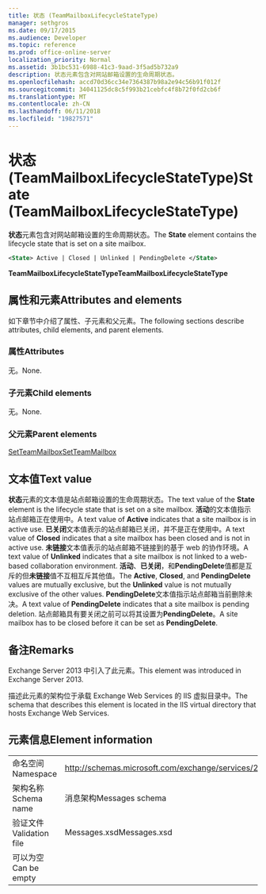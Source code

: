 ```yaml
---
title: 状态 (TeamMailboxLifecycleStateType)
manager: sethgros
ms.date: 09/17/2015
ms.audience: Developer
ms.topic: reference
ms.prod: office-online-server
localization_priority: Normal
ms.assetid: 3b1bc531-6988-41c3-9aad-3f5ad5b732a9
description: 状态元素包含对网站邮箱设置的生命周期状态。
ms.openlocfilehash: accd70d36cc34e7364387b98a2e94c56b91f012f
ms.sourcegitcommit: 34041125dc8c5f993b21cebfc4f8b72f0fd2cb6f
ms.translationtype: MT
ms.contentlocale: zh-CN
ms.lasthandoff: 06/11/2018
ms.locfileid: "19827571"
---
```

# <a name="state-teammailboxlifecyclestatetype"></a><span data-ttu-id="a3ec9-103">状态 (TeamMailboxLifecycleStateType)</span><span class="sxs-lookup"><span data-stu-id="a3ec9-103">State (TeamMailboxLifecycleStateType)</span></span>

<span data-ttu-id="a3ec9-104">**状态**元素包含对网站邮箱设置的生命周期状态。</span><span class="sxs-lookup"><span data-stu-id="a3ec9-104">The **State** element contains the lifecycle state that is set on a site mailbox.</span></span> 
  
```XML
<State> Active | Closed | Unlinked | PendingDelete </State>
```

<span data-ttu-id="a3ec9-105">**TeamMailboxLifecycleStateType**</span><span class="sxs-lookup"><span data-stu-id="a3ec9-105">**TeamMailboxLifecycleStateType**</span></span>

## <a name="attributes-and-elements"></a><span data-ttu-id="a3ec9-106">属性和元素</span><span class="sxs-lookup"><span data-stu-id="a3ec9-106">Attributes and elements</span></span>

<span data-ttu-id="a3ec9-107">如下章节中介绍了属性、子元素和父元素。</span><span class="sxs-lookup"><span data-stu-id="a3ec9-107">The following sections describe attributes, child elements, and parent elements.</span></span>
  
### <a name="attributes"></a><span data-ttu-id="a3ec9-108">属性</span><span class="sxs-lookup"><span data-stu-id="a3ec9-108">Attributes</span></span>

<span data-ttu-id="a3ec9-109">无。</span><span class="sxs-lookup"><span data-stu-id="a3ec9-109">None.</span></span>
  
### <a name="child-elements"></a><span data-ttu-id="a3ec9-110">子元素</span><span class="sxs-lookup"><span data-stu-id="a3ec9-110">Child elements</span></span>

<span data-ttu-id="a3ec9-111">无。</span><span class="sxs-lookup"><span data-stu-id="a3ec9-111">None.</span></span>
  
### <a name="parent-elements"></a><span data-ttu-id="a3ec9-112">父元素</span><span class="sxs-lookup"><span data-stu-id="a3ec9-112">Parent elements</span></span>

[<span data-ttu-id="a3ec9-113">SetTeamMailbox</span><span class="sxs-lookup"><span data-stu-id="a3ec9-113">SetTeamMailbox</span></span>](setteammailbox.md)
  
## <a name="text-value"></a><span data-ttu-id="a3ec9-114">文本值</span><span class="sxs-lookup"><span data-stu-id="a3ec9-114">Text value</span></span>

<span data-ttu-id="a3ec9-115">**状态**元素的文本值是站点邮箱设置的生命周期状态。</span><span class="sxs-lookup"><span data-stu-id="a3ec9-115">The text value of the **State** element is the lifecycle state that is set on a site mailbox.</span></span> <span data-ttu-id="a3ec9-116">**活动**的文本值指示站点邮箱正在使用中。</span><span class="sxs-lookup"><span data-stu-id="a3ec9-116">A text value of **Active** indicates that a site mailbox is in active use.</span></span> <span data-ttu-id="a3ec9-117">**已关闭**文本值表示的站点邮箱已关闭，并不是正在使用中。</span><span class="sxs-lookup"><span data-stu-id="a3ec9-117">A text value of **Closed** indicates that a site mailbox has been closed and is not in active use.</span></span> <span data-ttu-id="a3ec9-118">**未链接**文本值表示的站点邮箱不链接到的基于 web 的协作环境。</span><span class="sxs-lookup"><span data-stu-id="a3ec9-118">A text value of **Unlinked** indicates that a site mailbox is not linked to a web-based collaboration environment.</span></span> <span data-ttu-id="a3ec9-119">**活动**、**已关闭**，和**PendingDelete**值都是互斥的但**未链接**值不互相互斥其他值。</span><span class="sxs-lookup"><span data-stu-id="a3ec9-119">The **Active**, **Closed**, and **PendingDelete** values are mutually exclusive, but the **Unlinked** value is not mutually exclusive of the other values.</span></span> <span data-ttu-id="a3ec9-120">**PendingDelete**文本值指示站点邮箱当前删除未决。</span><span class="sxs-lookup"><span data-stu-id="a3ec9-120">A text value of **PendingDelete** indicates that a site mailbox is pending deletion.</span></span> <span data-ttu-id="a3ec9-121">站点邮箱具有要关闭之前可以将其设置为**PendingDelete**。</span><span class="sxs-lookup"><span data-stu-id="a3ec9-121">A site mailbox has to be closed before it can be set as **PendingDelete**.</span></span>
  
## <a name="remarks"></a><span data-ttu-id="a3ec9-122">备注</span><span class="sxs-lookup"><span data-stu-id="a3ec9-122">Remarks</span></span>

<span data-ttu-id="a3ec9-123">Exchange Server 2013 中引入了此元素。</span><span class="sxs-lookup"><span data-stu-id="a3ec9-123">This element was introduced in Exchange Server 2013.</span></span>
  
<span data-ttu-id="a3ec9-124">描述此元素的架构位于承载 Exchange Web Services 的 IIS 虚拟目录中。</span><span class="sxs-lookup"><span data-stu-id="a3ec9-124">The schema that describes this element is located in the IIS virtual directory that hosts Exchange Web Services.</span></span>
  
## <a name="element-information"></a><span data-ttu-id="a3ec9-125">元素信息</span><span class="sxs-lookup"><span data-stu-id="a3ec9-125">Element information</span></span>

|||
|:-----|:-----|
|<span data-ttu-id="a3ec9-126">命名空间</span><span class="sxs-lookup"><span data-stu-id="a3ec9-126">Namespace</span></span>  <br/> |http://schemas.microsoft.com/exchange/services/2006/messages  <br/> |
|<span data-ttu-id="a3ec9-127">架构名称</span><span class="sxs-lookup"><span data-stu-id="a3ec9-127">Schema name</span></span>  <br/> |<span data-ttu-id="a3ec9-128">消息架构</span><span class="sxs-lookup"><span data-stu-id="a3ec9-128">Messages schema</span></span>  <br/> |
|<span data-ttu-id="a3ec9-129">验证文件</span><span class="sxs-lookup"><span data-stu-id="a3ec9-129">Validation file</span></span>  <br/> |<span data-ttu-id="a3ec9-130">Messages.xsd</span><span class="sxs-lookup"><span data-stu-id="a3ec9-130">Messages.xsd</span></span>  <br/> |
|<span data-ttu-id="a3ec9-131">可以为空</span><span class="sxs-lookup"><span data-stu-id="a3ec9-131">Can be empty</span></span>  <br/> ||
   

